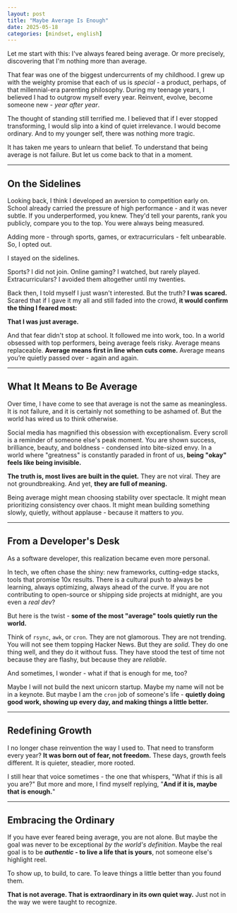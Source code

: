 ```yaml
---
layout: post
title: "Maybe Average Is Enough"
date: 2025-05-18
categories: [mindset, english]
---
```


Let me start with this: I've always feared being average. Or more precisely, discovering that I'm nothing more than average.

That fear was one of the biggest undercurrents of my childhood. I grew up with the weighty promise that each of us is _special_ - a product, perhaps, of that millennial-era parenting philosophy. During my teenage years, I believed I had to outgrow myself every year. Reinvent, evolve, become someone new - _year after year_.

The thought of standing still terrified me. I believed that if I ever stopped transforming, I would slip into a kind of quiet irrelevance. I would become ordinary. And to my younger self, there was nothing more tragic.

It has taken me years to unlearn that belief. To understand that being average is not failure. But let us come back to that in a moment.

---

## On the Sidelines

Looking back, I think I developed an aversion to competition early on. School already carried the pressure of high performance - and it was never subtle. If you underperformed, you knew. They'd tell your parents, rank you publicly, compare you to the top. You were always being measured.

Adding more - through sports, games, or extracurriculars - felt unbearable. So, I opted out.

I stayed on the sidelines.

Sports? I did not join. Online gaming? I watched, but rarely played. Extracurriculars? I avoided them altogether until my twenties.

Back then, I told myself I just wasn't interested. But the truth? **I was scared.** Scared that if I gave it my all and still faded into the crowd, **it would confirm the thing I feared most:**

**That I was just average.**

And that fear didn't stop at school. It followed me into work, too. In a world obsessed with top performers, being average feels risky. Average means replaceable. **Average means first in line when cuts come.** Average means you’re quietly passed over - again and again.

---

## What It Means to Be Average

Over time, I have come to see that average is not the same as meaningless. It is not failure, and it is certainly not something to be ashamed of. But the world has wired us to think otherwise.

Social media has magnified this obsession with exceptionalism. Every scroll is a reminder of someone else's peak moment. You are shown success, brilliance, beauty, and boldness - condensed into bite-sized envy. In a world where "greatness" is constantly paraded in front of us, **being "okay" feels like being invisible.**

**The truth is, most lives are built in the quiet.** They are not viral. They are not groundbreaking. And yet, **they are full of meaning.**

Being average might mean choosing stability over spectacle. It might mean prioritizing consistency over chaos. It might mean building something slowly, quietly, without applause - because it matters to _you_.

---

## From a Developer's Desk

As a software developer, this realization became even more personal.

In tech, we often chase the shiny: new frameworks, cutting-edge stacks, tools that promise 10x results. There is a cultural push to always be learning, always optimizing, always ahead of the curve. If you are not contributing to open-source or shipping side projects at midnight, are you even a _real dev_?

But here is the twist - **some of the most "average" tools quietly run the world.**

Think of `rsync`, `awk`, or `cron`. They are not glamorous. They are not trending. You will not see them topping Hacker News. But they are _solid_. They do one thing well, and they do it without fuss. They have stood the test of time not because they are flashy, but because they are _reliable_.

And sometimes, I wonder - what if that is enough for me, too?

Maybe I will not build the next unicorn startup. Maybe my name will not be in a keynote. But maybe I am the `cron` job of someone's life - **quietly doing good work, showing up every day, and making things a little better.**

---

## Redefining Growth

I no longer chase reinvention the way I used to. That need to transform every year? **It was born out of fear, not freedom.** These days, growth feels different. It is quieter, steadier, more rooted.

I still hear that voice sometimes - the one that whispers, "What if this is all you are?" But more and more, I find myself replying, "**And if it is, maybe that is enough.**"

---

## Embracing the Ordinary

If you have ever feared being average, you are not alone. But maybe the goal was never to be exceptional _by the world's definition_. Maybe the real goal is to be **_authentic_ - to live a life that is yours**, not someone else's highlight reel.

To show up, to build, to care. To leave things a little better than you found them.

**That is not average. That is extraordinary in its own quiet way.** Just not in the way we were taught to recognize.
